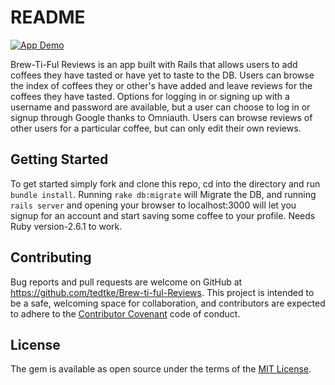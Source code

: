 # README

[![App Demo](https://markdown-videos-api.jorgenkh.no/url?url=https%3A%2F%2Fyoutu.be%2Fh7xeUmVayyA)](https://youtu.be/h7xeUmVayyA)

Brew-Ti-Ful Reviews is an app built with Rails that allows users to add coffees they have tasted or have yet to taste to the DB. Users can browse the index of coffees they or other's have added and leave reviews for the coffees they have tasted. Options for logging in or signing up with a username and password are available, but a user can choose to log in or signup through Google thanks to Omniauth. Users can browse reviews of other users for a particular coffee, but can only edit their own reviews.

## Getting Started

To get started simply fork and clone this repo, cd into the directory and run `bundle install`. Running `rake db:migrate` will Migrate the DB, and running `rails server` and opening your browser to localhost:3000 will let you signup for an account and start saving some coffee to your profile. Needs Ruby version-2.6.1 to work.

## Contributing

Bug reports and pull requests are welcome on GitHub at https://github.com/tedtke/Brew-ti-ful-Reviews. This project is intended to be a safe, welcoming space for collaboration, and contributors are expected to adhere to the [Contributor Covenant](http://contributor-covenant.org) code of conduct.

## License

The gem is available as open source under the terms of the [MIT License](https://opensource.org/licenses/MIT).
